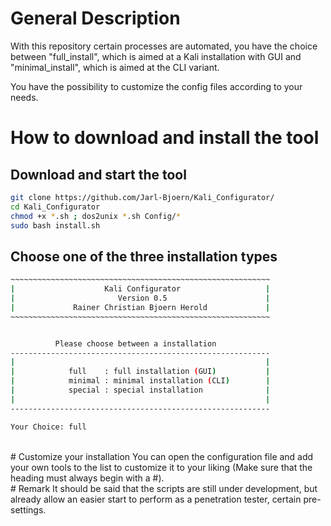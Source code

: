 # General Description

With this repository certain processes are automated, you have the choice between "full_install", which is aimed at a Kali installation with GUI and "minimal_install", which is aimed at the CLI variant.

You have the possibility to customize the config files according to your needs.<br />

# How to download and install the tool
## Download and start the tool
```bash
git clone https://github.com/Jarl-Bjoern/Kali_Configurator/
cd Kali_Configurator
chmod +x *.sh ; dos2unix *.sh Config/*
sudo bash install.sh
```

## Choose one of the three installation types
```bash
~~~~~~~~~~~~~~~~~~~~~~~~~~~~~~~~~~~~~~~~~~~~~~~~~~~~~~~~~~
|                    Kali Configurator                   |
|                       Version 0.5                      |
|             Rainer Christian Bjoern Herold             |
~~~~~~~~~~~~~~~~~~~~~~~~~~~~~~~~~~~~~~~~~~~~~~~~~~~~~~~~~~


          Please choose between a installation
----------------------------------------------------------
|                                                        |
|            full    : full installation (GUI)           |
|            minimal : minimal installation (CLI)        |
|            special : special installation              |
|                                                        |
----------------------------------------------------------

Your Choice: full
```
<br />
# Customize your installation
You can open the configuration file and add your own tools to the list to customize it to your liking (Make sure that the heading must always begin with a #).

<br />
# Remark
It should be said that the scripts are still under development, but already allow an easier start to perform as a penetration tester, certain pre-settings.
